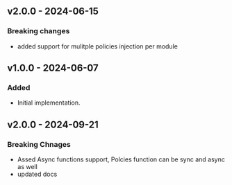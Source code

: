 ## v2.0.0 - 2024-06-15

### Breaking changes

- added support for mulitple policies injection per module

## v1.0.0 - 2024-06-07

### Added

- Initial implementation.

## v2.0.0 - 2024-09-21

### Breaking Chnages

- Assed Async functions support, Polcies function can be sync and async as well
- updated docs
